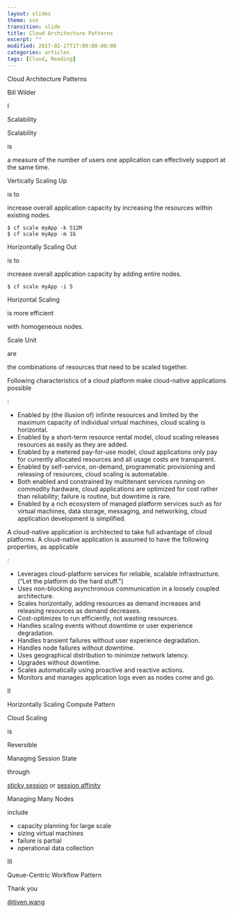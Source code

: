 ```yaml
---
layout: slides
theme: svo
transition: slide
title: Cloud Architecture Patterns
excerpt: ""
modified: 2017-02-27T17:00:00-00:00
categories: articles
tags: [Cloud, Reading]
---
```


<section>
  <p class="Question">Cloud Architecture Patterns</p>
  <p class="Author">Bill Wilder</p>
</section>

<section>
  <p class="Subject">I</p>
  <p class="Question">Scalability</p>
</section>

<section>
<p class="Subject">Scalability</p>
<p class="Attributive">is</p>
<p class="Object">a measure of the number of users one application can effectively support at the same time.</p>
</section>

<section>
<p class="Subject">Vertically Scaling Up</p>
<p class="Attributive">is to</p>
<p class="Object">increase overall application capacity by increasing the resources within existing nodes.</p>
<pre class="fragment fade-up"><code class="PowerShell">$ cf scale myApp -k 512M
$ cf scale myApp -m 1G</code></pre>
</section>

<section>
<p class="Subject">Horizontally Scaling Out</p>
<p class="Attributive">is to</p>
<p class="Object">increase overall application capacity by adding entire nodes.</p>
<pre class="fragment fade-up"><code class="PowerShell">$ cf scale myApp -i 5</code></pre>
</section>

<section>
<p class="Subject">Horizontal Scaling</p>
<p class="Attributive">is more efficient</p>
<p class="Object">with homogeneous nodes.</p>
</section>

<section>
<p class="Subject">Scale Unit</p>
<p class="Attributive">are</p>
<p class="Object">the combinations of resources that need to be scaled together.</p>
</section>

<section>
  <p class="Subject">Following characteristics of a cloud platform make cloud-native applications possible</p>
  <p class="Attributive">:</p>
</section>

<section>
<ul>
  <li class="Object Small ">Enabled by (the illusion of) infinite resources and limited by the maximum capacity of individual virtual machines, cloud scaling is horizontal.</li>
  <li class="Object Small fragment fade-up">Enabled by a short-term resource rental model, cloud scaling releases resources as easily as they are added.</li>
  <li class="Object Small fragment fade-up">Enabled by a metered pay-for-use model, cloud applications only pay for currently allocated resources and all usage costs are transparent.</li>
  <li class="Object Small fragment fade-up">Enabled by self-service, on-demand, programmatic provisioning and releasing of resources, cloud scaling is automatable.</li>
  <li class="Object Small fragment fade-up">Both enabled and constrained by multitenant services running on commodity hardware, cloud applications are optimized for cost rather than reliability; failure is routine, but downtime is rare.</li>
  <li class="Object Small fragment fade-up">Enabled by a rich ecosystem of managed platform services such as for virtual machines, data storage, messaging, and networking, cloud application development is simplified.</li>
</ul>
</section>

<section>
  <p class="Subject">A cloud-native application is architected to take full advantage of cloud platforms. A cloud-native application is assumed to have the following properties, as applicable</p>
  <p class="Attributive">:</p>
</section>

<section>
  <ul>
    <li class="Object Small">Leverages cloud-platform services for reliable, scalable infrastructure. (“Let the platform do the hard stuff.”)</li>
    <li class="Object Small fragment fade-up">Uses non-blocking asynchronous communication in a loosely coupled architecture.</li>
    <li class="Object Small fragment fade-up">Scales horizontally, adding resources as demand increases and releasing resources as demand decreases.</li>
    <li class="Object Small fragment fade-up">Cost-optimizes to run efficiently, not wasting resources.</li>
    <li class="Object Small fragment fade-up">Handles scaling events without downtime or user experience degradation.</li>
    <li class="Object Small fragment fade-up">Handles transient failures without user experience degradation.</li>
    <li class="Object Small fragment fade-up">Handles node failures without downtime.</li>
    <li class="Object Small fragment fade-up">Uses geographical distribution to minimize network latency.</li>
    <li class="Object Small fragment fade-up">Upgrades without downtime.</li>
    <li class="Object Small fragment fade-up">Scales automatically using proactive and reactive actions.</li>
    <li class="Object Small fragment fade-up">Monitors and manages application logs even as nodes come and go.</li>
  </ul>
</section>


<section>
  <p class="Subject">II</p>
  <p class="Question">Horizontally Scaling Compute Pattern</p>
</section>

<section>
<p class="Subject">Cloud Scaling</p>
<p class="Attributive">is</p>
<p class="Object fragment fade-up">Reversible</p>
</section>

<section>
<p class="Subject">Managing Session State</p>
<p class="Attributive">through</p>
<p class="Object"><span class="Adjective fragment fade"><a href="https://docs.cloudfoundry.org/concepts/http-routing.html">sticky session</a></span><span class="Adjective fragment fade"> or <a href="http://blog.haproxy.com/2012/03/29/load-balancing-affinity-persistence-sticky-sessions-what-you-need-to-know/">session affinity</a></span></p>
</section>

<section>
<p class="Subject">Managing Many Nodes</p>
<p class="Attributive">include</p>
<p class="Object">  
  <ul>
    <li class="Object Small fragment fade">capacity planning for large scale</li>
    <li class="Object Small fragment fade">sizing virtual machines</li>
    <li class="Object Small fragment fade">failure is partial</li>
    <li class="Object Small fragment fade">operational data collection</li>
  </ul>
</p>
</section>


<section>
  <p class="Subject">III</p>
  <p class="Question">Queue-Centric Workflow Pattern</p>
</section>

<section>
  <p class="Question">Thank you</p>
  <p class="Author"><a href="http://tiven.wang">@tiven.wang</a></p>
</section>
